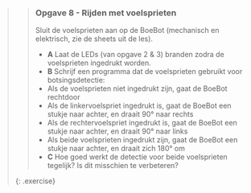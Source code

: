 >> ### Opgave 8 - Rijden met voelsprieten
>>
>> Sluit de voelsprieten aan op de BoeBot (mechanisch en elektrisch, zie de sheets uit de les).
>>
>> - **A** Laat de LEDs (van opgave 2 & 3) branden zodra de voelsprieten ingedrukt worden.
>> - **B** Schrijf een programma dat de voelsprieten gebruikt voor botsingsdetectie:
>> 	- Als de voelsprieten niet ingedrukt zijn, gaat de BoeBot rechtdoor
>>	- Als de linkervoelspriet ingedrukt is, gaat de BoeBot een stukje naar achter, en draait 90° naar rechts
>>	- Als de rechtervoelspriet ingedrukt is, gaat de BoeBot een stukje naar achter, en draait 90° naar links
>>	- Als beide voelsprieten ingedrukt zijn, gaat de BoeBot een stukje naar achter, en draait zich 180° om
>> - **C** Hoe goed werkt de detectie voor beide voelsprieten tegelijk? Is dit misschien te verbeteren?
>>
>{: .exercise}